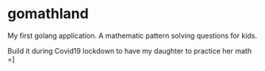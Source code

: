 # gomathland

My first golang application.
A mathematic pattern solving questions for kids.

Build it during Covid19 lockdown to have my daughter to practice her math =]
